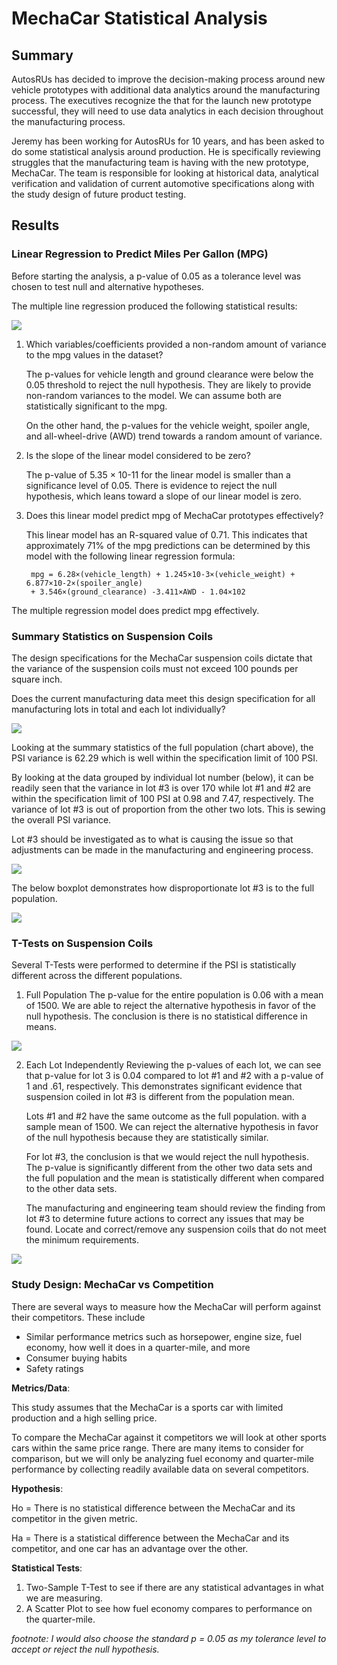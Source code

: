 # MechaCar Statistical Analysis
## Summary
AutosRUs has decided to improve the decision-making process around new vehicle prototypes with additional data analytics around the manufacturing process.  The executives recognize the that for the launch new prototype successful, they will need to use data analytics in each decision throughout the manufacturing process.  

Jeremy has been working for AutosRUs for 10 years, and has been asked to do some statistical analysis around production.  He is specifically reviewing struggles that the manufacturing team is having with the new prototype, MechaCar.  The team is responsible for looking at historical data, analytical verification and validation of current automotive specifications along with the study design of future product testing.  

## Results
### Linear Regression to Predict Miles Per Gallon (MPG)
Before starting the analysis, a p-value of 0.05 as a tolerance level was chosen to test null and alternative hypotheses. 

The multiple line regression produced the following statistical results:

![](Resources/summary_D1.PNG)

1. Which variables/coefficients provided a non-random amount of variance to the mpg values in the dataset?

    The p-values for vehicle length and ground clearance were below the 0.05 threshold to reject the null hypothesis.  They are likely to provide non-random variances to the model.  We can assume both are statistically significant to the mpg.

    On the other hand, the p-values for the vehicle weight, spoiler angle, and all-wheel-drive (AWD) trend towards a random amount of variance.

2. Is the slope of the linear model considered to be zero? 

    The p-value of 5.35 × 10-11 for the linear model is smaller than a significance level of 0.05. There is evidence to reject the null hypothesis, which leans toward a slope of our linear model is zero.  

3. Does this linear model predict mpg of MechaCar prototypes effectively?

    This linear model has an R-squared value of 0.71.  This indicates that approximately 71% of the mpg predictions can be determined by this model with the following linear regression formula:

        mpg = 6.28×(vehicle_length) + 1.245×10-3×(vehicle_weight) + 6.877×10-2×(spoiler_angle) 
        + 3.546×(ground_clearance) -3.411×AWD - 1.04×102

The multiple regression model does predict mpg effectively.

### Summary Statistics on Suspension Coils
The design specifications for the MechaCar suspension coils dictate that the variance of the suspension coils must not exceed 100 pounds per square inch. 

Does the current manufacturing data meet this design specification for all manufacturing lots in total and each lot individually?

![](Resources/total_summary_D2.PNG)

Looking at the summary statistics of the full population (chart above), the PSI variance is 62.29 which is well within the specification limit of 100 PSI.  

By looking at the data grouped by individual lot number (below), it can be readily seen that the variance in lot #3 is over 170 while lot #1 and #2 are within the specification limit of 100 PSI at 0.98 and 7.47, respectively.  The variance of lot #3 is out of proportion from the other two lots.  This is sewing the overall PSI variance. 

Lot #3 should be investigated as to what is causing the issue so that adjustments can be made in the manufacturing and engineering process.

![](Resources/lot_summary_D2.PNG)

The below boxplot demonstrates how disproportionate lot #3 is to the full population.

![](Resources/boxplot_D2.png)

### T-Tests on Suspension Coils
Several T-Tests were performed to determine if the PSI is statistically different across the different populations.

1. Full Population
     The p-value for the entire population is 0.06 with a mean of 1500.  We are able to reject the alternative hypothesis in favor of the null hypothesis.  The conclusion is there is no statistical difference in means.

![](Resources/population_t_test_D3.PNG)

2. Each Lot Independently
    Reviewing the p-values of each lot, we can see that p-value for lot 3 is 0.04 compared to lot #1 and #2 with a p-value of 1 and .61, respectively. This demonstrates significant evidence that suspension coiled in lot #3 is different from the population mean.

    Lots #1 and #2 have the same outcome as the full population.  with a sample mean of 1500.  We can reject the alternative hypothesis in favor of the null hypothesis because they are statistically similar.

    For lot #3, the conclusion is that we would reject the null hypothesis.  The p-value is significantly different from the other two data sets and the full population and the mean is statistically different when compared to the other data sets.  

    The manufacturing and engineering team should review the finding from lot #3 to determine future actions to correct any issues that may be found.  Locate and correct/remove any suspension coils that do not meet the minimum requirements.

![](Resources/t_test_D3.PNG)

### Study Design: MechaCar vs Competition
There are several ways to measure how the MechaCar will perform against their competitors.  These include 
* Similar performance metrics such as horsepower, engine size, fuel economy, how well it does in a quarter-mile, and more
* Consumer buying habits
* Safety ratings


**Metrics/Data**:

This study assumes that the MechaCar is a sports car with limited production and a high selling price.

To compare the MechaCar against it competitors we will look at other sports cars within the same price range.  There are many items to consider for comparison, but we will only be analyzing fuel economy and quarter-mile performance by collecting readily available data on several competitors.

**Hypothesis**:

Ho = There is no statistical difference between the MechaCar and its competitor in the given metric.

Ha = There is a statistical difference between the MechaCar and its competitor, and one car has an advantage over the other.

**Statistical Tests**:
1. Two-Sample T-Test to see if there are any statistical advantages in what we are measuring.
2. A Scatter Plot to see how fuel economy compares to performance on the quarter-mile.

*footnote:*
*I would also choose the standard p = 0.05 as my tolerance level to accept or reject the null hypothesis.*












